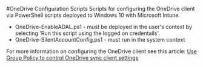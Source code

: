 #OneDrive Configuration Scripts
Scripts for configuring the OneDrive client via PowerShell scripts deployed to Windows 10 with Microsoft Intune.

* OneDrive-EnableADAL.ps1 - must be deployed in the user's context by selecting 'Run this script using the logged on credentails'.
* OneDrive-SilentAccountConfig.ps1 - must run in the system context

For more information on configuring the OneDrive client see this article: [Use Group Policy to control OneDrive sync client settings](https://support.office.com/en-us/article/Use-Group-Policy-to-control-OneDrive-sync-client-settings-0ecb2cf5-8882-42b3-a6e9-be6bda30899c)